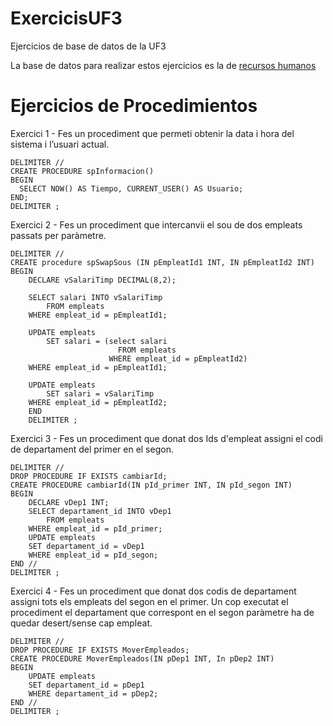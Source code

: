 # ExercicisUF3
Ejercicios de base de datos de la UF3 

La base de datos para realizar estos ejercicios es la de [recursos humanos](https://www.sapalomera.cat/moodlecf/pluginfile.php/43573/mod_resource/content/0/bbdd_rrhh_v2%20%286%29.sql)

# Ejercicios de Procedimientos
Exercici 1 -  Fes un procediment que permeti obtenir la data i hora del sistema i l’usuari actual. 
```Mysql
DELIMITER //
CREATE PROCEDURE spInformacion()
BEGIN
  SELECT NOW() AS Tiempo, CURRENT_USER() AS Usuario;
END;
DELIMITER ;
```

Exercici 2 -  Fes un procediment que intercanvii el sou de dos empleats passats per paràmetre.
```Mysql
DELIMITER //
CREATE procedure spSwapSous (IN pEmpleatId1 INT, IN pEmpleatId2 INT)
BEGIN
	DECLARE vSalariTimp DECIMAL(8,2);
    
    SELECT salari INTO vSalariTimp
		FROM empleats
	WHERE empleat_id = pEmpleatId1;
    
    UPDATE empleats
		SET salari = (select salari
						FROM empleats
					  WHERE empleat_id = pEmpleatId2)
	WHERE empleat_id = pEmpleatId1;
    
    UPDATE empleats
		SET salari = vSalariTimp
	WHERE empleat_id = pEmpleatId2;
    END
    DELIMITER ;
```
Exercici 3 - Fes un procediment que donat dos Ids d'empleat assigni el codi de
departament del primer en el segon.
```mysql
DELIMITER //
DROP PROCEDURE IF EXISTS cambiarId;
CREATE PROCEDURE cambiarId(IN pId_primer INT, IN pId_segon INT)
BEGIN
	DECLARE vDep1 INT;
    SELECT departament_id INTO vDep1
		FROM empleats
	WHERE empleat_id = pId_primer;
    UPDATE empleats
    SET departament_id = vDep1
    WHERE empleat_id = pId_segon;
END //
DELIMITER ;
```
Exercici 4 - Fes un procediment que donat dos codis de departament assigni tots els
empleats del segon en el primer. Un cop executat el procediment el departament que
correspont en el segon paràmetre ha de quedar desert/sense cap empleat.
```mysql
DELIMITER //
DROP PROCEDURE IF EXISTS MoverEmpleados;
CREATE PROCEDURE MoverEmpleados(IN pDep1 INT, In pDep2 INT)
BEGIN
	UPDATE empleats
	SET departament_id = pDep1
    WHERE departament_id = pDep2;
END //
DELIMITER ;
```
